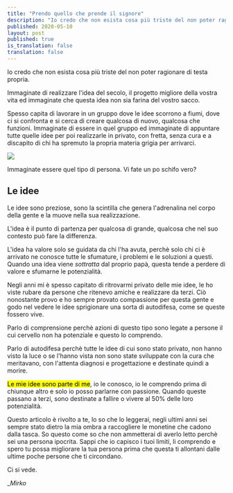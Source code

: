 ```yaml
---
title: "Prendo quello che prende il signore"
description: "Io credo che non esista cosa più triste del non poter ragionare di testa propria."
published: 2020-05-10
layout: post
published: true
is_translation: false
translation: false
---
```

Io credo che non esista cosa più triste del non poter ragionare di testa propria.

Immaginate di realizzare l'idea del secolo, il progetto migliore della vostra vita ed immaginate che questa idea non sia farina del vostro sacco.

Spesso capita di lavorare in un gruppo dove le idee scorrono a fiumi, dove ci si confronta e si cerca di creare qualcosa di nuovo, qualcosa che funzioni. Immaginate di essere in quel gruppo ed immaginate di appuntare tutte quelle idee per poi realizzarle in privato, con fretta, senza cura e a discapito di chi ha spremuto la propria materia grigia per arrivarci.

![](https://media0.giphy.com/media/fCFjL8WgN2ola/giphy.gif?cid=ecf05e47c3889ae9c31ceb80faff59a8b7315c2da7ab0fa8&rid=giphy.gif)

Immaginate essere quel tipo di persona. Vi fate un po schifo vero?

## Le idee

Le idee sono preziose, sono la scintilla che genera l'adrenalina nel corpo della gente e la muove nella sua realizzazione.

L'idea è il punto di partenza per qualcosa di grande, qualcosa che nel suo contesto può fare la differenza.

L'idea ha valore solo se guidata da chi l'ha avuta, perchè solo chi ci è arrivato ne conosce tutte le sfumature, i problemi e le soluzioni a questi. Quando una idea viene _sottratta_ dal proprio papà, questa tende a perdere di valore e sfumarne le potenzialità.

Negli anni mi è spesso capitato di ritrovarmi privato delle mie idee, le ho viste rubare da persone che ritenevo amiche e realizzare da terzi. Ciò nonostante provo e ho sempre provato compassione per questa gente e godo nel vedere le idee sprigionare una sorta di autodifesa, come se queste fossero vive.

Parlo di comprensione perchè azioni di questo tipo sono legate a persone il cui cervello non ha potenziale e questo lo comprendo.

Parlo di autodifesa perchè tutte le idee di cui sono stato privato, non hanno visto la luce o se l'hanno vista non sono state sviluppate con la cura che meritavano, con l'attenta diagnosi e progettazione e destinate quindi a morire.

<mark>Le mie idee sono parte di me</mark>, io le conosco, io le comprendo prima di chiunque altro e solo io posso parlarne con passione. Quando queste passano a terzi, sono destinate a fallire o vivere al 50% delle loro potenzialità.

Questo articolo è rivolto a te, lo so che lo leggerai, negli ultimi anni sei sempre stato dietro la mia ombra a raccogliere le monetine che cadono dalla tasca. So questo come so che non ammetterai di averlo letto perchè sei una persona ipocrita. Sappi che io capisco i tuoi limiti, li comprendo e spero tu possa migliorare la tua persona prima che questa ti allontani dalle ultime poche persone che ti circondano.

Ci si vede.

__Mirko_